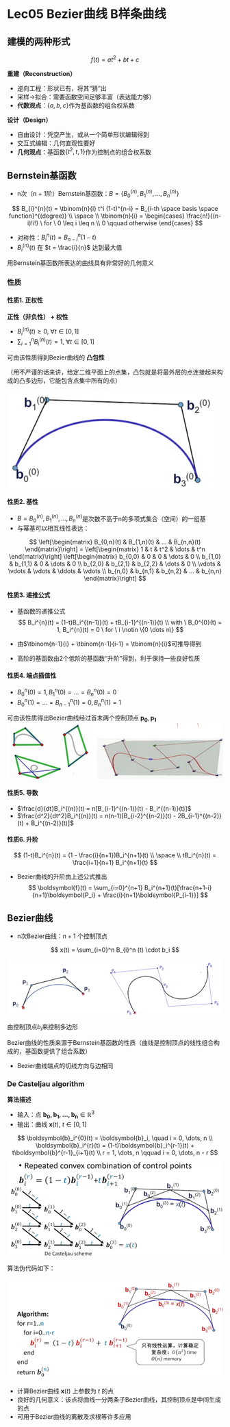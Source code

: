# Lec05 Bezier曲线 B样条曲线

## 建模的两种形式

$$
f(t) = at^2 + bt + c
$$

**重建（Reconstruction）**

- 逆向工程：形状已有，将其“猜”出
- 采样→拟合：需要函数空间足够丰富（表达能力够）
- **代数观点**：$\{a,b,c\}$作为基函数的组合权系数

**设计（Design）**

- 自由设计：凭空产生，或从一个简单形状编辑得到
- 交互式编辑：几何直观性要好
- **几何观点**：基函数$\{t^2,t,1\}$作为控制点的组合权系数

## Bernstein基函数

- n次（n + 1阶）Bernstein基函数：$B=\{B_{0}^{(n)},B_{1}^{(n)},...,B_{n}^{(n)}\}$

$$
B_{i}^{n}(t) = \tbinom{n}{i} t^i (1-t)^{n-i} = B_{i-th \space basis \space function}^{(degree)} \\
\space \\
\tbinom{n}{i} = \begin{cases}
\frac{n!}{(n-i)!i!} \ for \ 0 \leq i \leq n \\
0 \qquad otherwise
\end{cases}
$$

- 对称性：$B_{i}^n(t) = B_{n-i}^n(1-t)$
- $B_{i}^{(n)}(t)$ 在 $t = \frac{i}{n}$ 达到最大值

用Bernstein基函数所表达的曲线具有非常好的几何意义

### 性质

#### 性质1. 正权性

**正性（非负性） +  权性**

- $B_{i}^{(n)}(t) \geq 0,\ \forall t \in [0,1]$
- $\sum\nolimits^{n}_{i=1} B_{i}^{(n)}(t) = 1, \ \forall t \in [0,1]$

可由该性质得到Bezier曲线的 **凸包性**

（用不严谨的话来讲，给定二维平面上的点集，凸包就是将最外层的点连接起来构成的凸多边形，它能包含点集中所有的点）

![](image/1.png)

#### 性质2. 基性

- $B={B_0^{(n)}, B_1^{(n)},...,B_n^{(n)}}$是次数不高于n的多项式集合（空间）的一组基
- 与幂基可以相互线性表达：

$$
\left[\begin{matrix}
B_{0,n}(t) & B_{1,n}(t) & ... & B_{n,n}(t) 
\end{matrix}\right] = 
\left[\begin{matrix}
1 & t & t^2 & \dots & t^n
\end{matrix}\right]
\left[\begin{matrix}
b_{0,0} & 0 & 0 & \dots & 0 \\
b_{1,0} & b_{1,1} & 0 & \dots & 0 \\
b_{2,0} & b_{2,1} & b_{2,2} & \dots & 0 \\
\vdots & \vdots & \vdots & \ddots & \vdots \\
b_{n,0} & b_{n,1} & b_{n,2} & ... & b_{n,n} 
\end{matrix}\right]
$$

#### 性质3. 递推公式

- 基函数的递推公式
$$
B_i^{n}(t) = (1-t)B_i^{(n-1)}(t) + tB_{i-1}^{(n-1)}(t) \\
with \ B_0^{0}(t) = 1, B_i^{n}(t) = 0 \ for \ i \notin \{0 \dots n\}
$$

- 由$\tbinom{n-1}{i} + \tbinom{n-1}{i-1} = \tbinom{n}{i}$可推导得到
- 高阶的基函数由2个低阶的基函数“升阶”得到，利于保持一些良好性质

#### 性质4. 端点插值性

- $B_0^{n}(0) = 1, B_1^{n}(0) = \dots = B_n^{n}(0) = 0$
- $B_0^{n}(1) = \dots = B_{n-1}^{n}(1) = 0, B_n^{n}(1) = 1$

可由该性质得出Bezier曲线经过首末两个控制顶点 $\boldsymbol{p_0}, \boldsymbol{p_1}$
![](image/2.png)

#### 性质5. 导数

- $\frac{d}{dt}B_i^{(n)}(t) = n[B_{i-1}^{(n-1)}(t) - B_i^{(n-1)}(t)]$
- $\frac{d^2}{dt^2}B_i^{(n)}(t) = n(n-1)[B_{i-2}^{(n-2)}(t) - 2B_{i-1}^{(n-2)}(t) + B_i^{(n-2)}(t)]$

#### 性质6. 升阶

$$
(1-t)B_i^{n}(t) = (1 - \frac{i}{n+1})B_i^{n+1}(t) \\
\space \\
tB_i^{n}(t) = \frac{i+1}{n+1} B_i^{n+1}(t)
$$

- Bezier曲线的升阶由上述公式推出
  $$
  \boldsymbol{f}(t) = \sum_{i=0}^{n+1} B_i^{n+1}(t)[\frac{n+1-i}{n+1}\boldsymbol{P_i} + \frac{i}{n+1}\boldsymbol{P_{i-1}}]
  $$
  

## Bezier曲线

- n次Bezier曲线：$n+1$ 个控制顶点

$$
x(t) = \sum_{i=0}^n B_{i}^n (t) \cdot b_i
$$

![](image/3.png)

由控制顶点$b_i$来控制多边形

Bezier曲线的性质来源于Bernstein基函数的性质（曲线是控制顶点的线性组合构成的，基函数提供了组合系数）

- Bezier曲线端点的切线方向与边相同

### De Casteljau algorithm

**算法描述**

- 输入：点 $\boldsymbol{b_0,b_1,\dots,b_n} \in \mathbb{R}^{3}$
- 输出：曲线 $\boldsymbol{x}(t), \ t \in [0, 1]$

$$
\boldsymbol{b}_i^{0}(t) = \boldsymbol{b}_i, \quad i = 0, \dots, n \\
\boldsymbol{b}_i^{r}(t) = (1-t)\boldsymbol{b}_i^{r-1}(t) + t\boldsymbol{b}^{r-1}_{i+1}(t) \\
r = 1, \dots, n \qquad i = 0, \dots, n - r
$$

![](image/4.png)

算法伪代码如下：

![](image/5.png)

- 计算Bezier曲线 $\boldsymbol{x}(t)$ 上参数为 $t$ 的点
- 良好的几何意义：该点将曲线一分两条子Bezier曲线，其控制顶点是中间生成的点
- 可用于Bezier曲线的离散及求根等许多应用